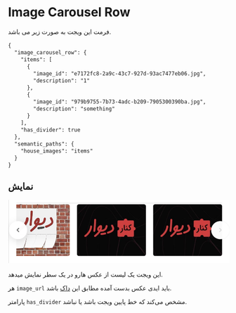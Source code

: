 # Image Carousel Row

فرمت این ویجت به صورت زیر می باشد.

```json5
{
  "image_carousel_row": {
    "items": [
      {
        "image_id": "e7172fc8-2a9c-43c7-927d-93ac7477eb06.jpg",
        "description": "1"
      },
      {
        "image_id": "979b9755-7b73-4adc-b209-7905300390ba.jpg",
        "description": "something"
      }
    ],
    "has_divider": true
  },
  "semantic_paths": {
    "house_images": "items"
  }
}
```
##  نمایش

![ScreenShot](doc-images/image_carousel_row.png)

این ویجت یک لیست از عکس هارو در یک سطر نمایش میدهد.

هر `image_url` باید ایدی عکس بدست آمده مطابق این [داک](./image.md) باشد.

پارامتر `has_divider` مشخص می‌کند که خط پایین ویجت باشد یا نباشد.
